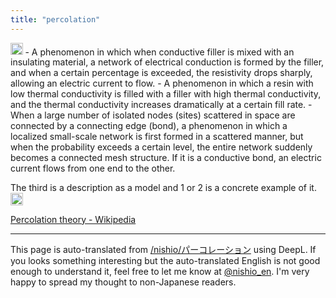 ```yaml
---
title: "percolation"
---
```


<img src='https://scrapbox.io/api/pages/nishio-en/SGE/icon' alt='SGE.icon' height="19.5"/>
- A phenomenon in which when conductive filler is mixed with an insulating material, a network of electrical conduction is formed by the filler, and when a certain percentage is exceeded, the resistivity drops sharply, allowing an electric current to flow.
- A phenomenon in which a resin with low thermal conductivity is filled with a filler with high thermal conductivity, and the thermal conductivity increases dramatically at a certain fill rate.
- When a large number of isolated nodes (sites) scattered in space are connected by a connecting edge (bond), a phenomenon in which a localized small-scale network is first formed in a scattered manner, but when the probability exceeds a certain level, the entire network suddenly becomes a connected mesh structure. If it is a conductive bond, an electric current flows from one end to the other.

The third is a description as a model and 1 or 2 is a concrete example of it.<img src='https://scrapbox.io/api/pages/nishio-en/nishio/icon' alt='nishio.icon' height="19.5"/>


[Percolation theory - Wikipedia](https://en.wikipedia.org/wiki/Percolation_theory)

---
This page is auto-translated from [/nishio/パーコレーション](https://scrapbox.io/nishio/パーコレーション) using DeepL. If you looks something interesting but the auto-translated English is not good enough to understand it, feel free to let me know at [@nishio_en](https://twitter.com/nishio_en). I'm very happy to spread my thought to non-Japanese readers.